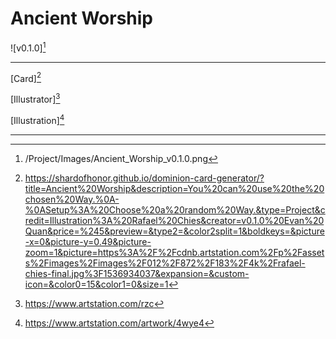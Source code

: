# Ancient Worship

![v0.1.0][^v0.1.0]

---

[Card][^Card]

[Illustrator][^Illustrator]

[Illustration][^Illustration]

---

[^Card]: https://shardofhonor.github.io/dominion-card-generator/?title=Ancient%20Worship&description=You%20can%20use%20the%20chosen%20Way.%0A-%0ASetup%3A%20Choose%20a%20random%20Way.&type=Project&credit=Illustration%3A%20Rafael%20Chies&creator=v0.1.0%20Evan%20Quan&price=%245&preview=&type2=&color2split=1&boldkeys=&picture-x=0&picture-y=0.49&picture-zoom=1&picture=https%3A%2F%2Fcdnb.artstation.com%2Fp%2Fassets%2Fimages%2Fimages%2F012%2F872%2F183%2F4k%2Frafael-chies-final.jpg%3F1536934037&expansion=&custom-icon=&color0=15&color1=0&size=1
[^Illustrator]: https://www.artstation.com/rzc
[^Illustration]: https://www.artstation.com/artwork/4wye4
[^v0.1.0]: /Project/Images/Ancient_Worship_v0.1.0.png
